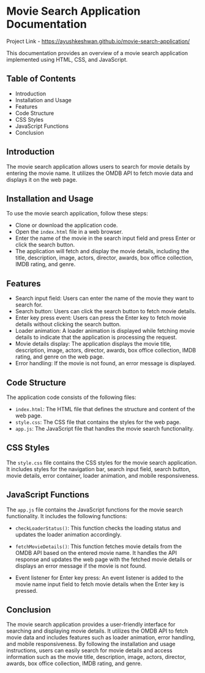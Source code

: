 
# Movie Search Application Documentation
Project Link - https://ayushkeshwan.github.io/movie-search-application/

This documentation provides an overview of a movie search application implemented using HTML, CSS, and JavaScript.




## Table of Contents

- Introduction
- Installation and Usage
- Features
- Code Structure
- CSS Styles
- JavaScript Functions
- Conclusion
## Introduction

The movie search application allows users to search for movie details by entering the movie name. It utilizes the OMDB API to fetch movie data and displays it on the web page.


## Installation and Usage

To use the movie search application, follow these steps:

- Clone or download the application code.
- Open the `index.html` file in a web browser.
- Enter the name of the movie in the search input field and press Enter or click the search button.
- The application will fetch and display the movie details, including the title, description, image, actors, director, awards, box office collection, IMDB rating, and genre.
## Features

- Search input field: Users can enter the name of the movie they want to search for.
- Search button: Users can click the search button to fetch movie details.
-  Enter key press event: Users can press the Enter key to fetch movie details without clicking the search button.
- Loader animation: A loader animation is displayed while fetching movie details to indicate that the application is processing the request.
- Movie details display: The application displays the movie title, description, image, actors, director, awards, box office collection, IMDB rating, and genre on the web page.
- Error handling: If the movie is not found, an error message is displayed.


## Code Structure
The application code consists of the following files:

- `index.html`: The HTML file that defines the structure and content of the web page.
- `style.css`: The CSS file that contains the styles for the web page.
- `app.js`: The JavaScript file that handles the movie search functionality.
## CSS Styles

The `style.css` file contains the CSS styles for the movie search application. It includes styles for the navigation bar, search input field, search button, movie details, error container, loader animation, and mobile responsiveness.
## JavaScript Functions

The `app.js` file contains the JavaScript functions for the movie search functionality. It includes the following functions:

- `checkLoaderStatus()`: This function checks the loading status and updates the loader animation accordingly.

- `fetchMovieDetails()`: This function fetches movie details from the OMDB API based on the entered movie name. It handles the API response and updates the web page with the fetched movie details or displays an error message if the movie is not found.

- Event listener for Enter key press: An event listener is added to the movie name input field to fetch movie details when the Enter key is pressed.
## Conclusion

The movie search application provides a user-friendly interface for searching and displaying movie details. It utilizes the OMDB API to fetch movie data and includes features such as loader animation, error handling, and mobile responsiveness. By following the installation and usage instructions, users can easily search for movie details and access information such as the movie title, description, image, actors, director, awards, box office collection, IMDB rating, and genre.
